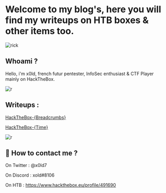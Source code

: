 # Welcome to my blog's, here you will find my writeups on HTB boxes & other items too.

![rick](https://64.media.tumblr.com/51015ec638a516f7f7d353ca198a5091/tumblr_pdbo9wBAe11xd0gvgo1_1280.gif)

## Whoami ? 

Hello, i'm x0ld, french futur pentester, InfoSec enthusiast & CTF Player mainly on HackTheBox.

![r](https://cdn.discordapp.com/attachments/519930659620257797/832739076687134800/68747470733a2f2f692e696d6775722e636f6d2f344d37495777502e676966.gif)

## Writeups :

<a href="ctf/htb-breadcrumbs">HackTheBox-{Breadcrumbs}</a>

<a href="ctf/htb-time">HackTheBox-{Time}</a>

![r](https://cdn.discordapp.com/attachments/519930659620257797/832739076687134800/68747470733a2f2f692e696d6775722e636f6d2f344d37495777502e676966.gif)

## 📝 How to contact me ? 

On Twitter : @x0ld7

On Discord : xold#8106

On HTB : https://www.hackthebox.eu/profile/491690


